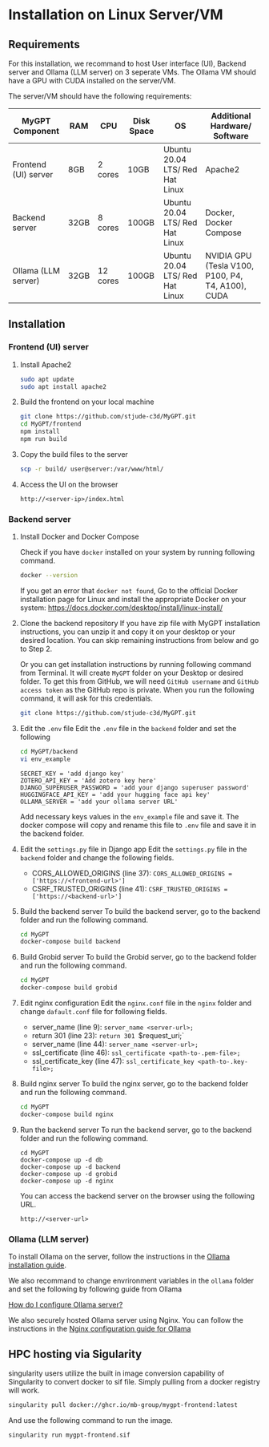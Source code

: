 # Installation on Linux Server/VM

## Requirements
For this installation, we recommand to host User interface (UI), Backend server and Ollama (LLM server) on 3 seperate VMs. The Ollama VM should have a GPU with CUDA installed on the server/VM.

The server/VM should have the following requirements:

| MyGPT Component | RAM | CPU | Disk Space | OS | Additional Hardware/ Software |
| --- | --- | --- | --- | --- | --- |
| Frontend (UI) server | 8GB | 2 cores | 10GB | Ubuntu 20.04 LTS/ Red Hat Linux | Apache2 |
| Backend server | 32GB | 8 cores | 100GB | Ubuntu 20.04 LTS/ Red Hat Linux | Docker, Docker Compose |
| Ollama (LLM server) | 32GB | 12 cores | 100GB | Ubuntu 20.04 LTS/ Red Hat Linux | NVIDIA GPU (Tesla V100, P100, P4, T4, A100), CUDA |

## Installation

### Frontend (UI) server

1. Install Apache2
	```bash
	sudo apt update
	sudo apt install apache2
	```

2. Build the frontend on your local machine
	```bash
	git clone https://github.com/stjude-c3d/MyGPT.git
	cd MyGPT/frontend
	npm install
	npm run build
	```

3. Copy the build files to the server
	```bash
	scp -r build/ user@server:/var/www/html/
	```

4. Access the UI on the browser
	```
	http://<server-ip>/index.html
	```

### Backend server

1. Install Docker and Docker Compose

	Check if you have `docker` installed on your system by running following command.

	```bash
	docker --version
	```

	If you get an error that `docker not found`,   Go to the official Docker installation page for Linux and install the appropriate Docker on your system: https://docs.docker.com/desktop/install/linux-install/

2. Clone the backend repository
	If you have zip file with MyGPT installation instructions, you can unzip it and copy it on your desktop or your desired location. You can skip remaining instructions from below and go to Step 2.

	Or you can get installation instructions by running following command from Terminal. It will create `MyGPT` folder on your Desktop or desired folder. To get this from GitHub, we will need `GitHub username` and `GitHub access token` as the GitHub repo is private. When you run the following command, it will ask for this credentials.

	```bash
	git clone https://github.com/stjude-c3d/MyGPT.git
	```

3. Edit the `.env` file
	Edit the `.env` file in the `backend` folder and set the following
	
	```bash
	cd MyGPT/backend
	vi env_example
	```
	```
	SECRET_KEY = 'add django key'
	ZOTERO_API_KEY = 'Add zotero key here'
	DJANGO_SUPERUSER_PASSWORD = 'add your django superuser password'
	HUGGINGFACE_API_KEY = 'add your hugging face api key'
	OLLAMA_SERVER = 'add your ollama server URL' 
	```

	Add necessary keys values in the `env_example` file and save it.
	The docker compose will copy and rename this file to `.env` file and save it in the backend folder.

4. Edit the `settings.py` file in Django app
	Edit the `settings.py` file in the `backend` folder and change the following fields.

	* CORS_ALLOWED_ORIGINS (line 37): `CORS_ALLOWED_ORIGINS = ['https://<frontend-url>']`
	* CSRF_TRUSTED_ORIGINS (line 41): `CSRF_TRUSTED_ORIGINS = ['https://<backend-url>']`

5. Build the backend server
	To build the backend server, go to the backend folder and run the following command.

	```bash
	cd MyGPT
	docker-compose build backend
	```

6. Build Grobid server
	To build the Grobid server, go to the backend folder and run the following command.

	```bash
	cd MyGPT
	docker-compose build grobid
	```

7. Edit nginx configuration
	Edit the `nginx.conf` file in the `nginx` folder and change `dafault.conf` file for following fields.

	* server_name (line 9): `server_name <server-url>;`
	* return 301 (line 23): `return 301 `<server-utl>$request_uri;`
	* server_name (line 44): `server_name <server-url>;`
	* ssl_certificate (line 46): `ssl_certificate <path-to-.pem-file>;`
	* ssl_certificate_key (line 47): `ssl_certificate_key <path-to-.key-file>;`

8. Build nginx server
	To build the nginx server, go to the backend folder and run the following command.

	```bash
	cd MyGPT
	docker-compose build nginx
	```

9. Run the backend server
	To run the backend server, go to the backend folder and run the following command.

	```
	cd MyGPT
	docker-compose up -d db
	docker-compose up -d backend
	docker-compose up -d grobid
	docker-compose up -d nginx
	```

	You can access the backend server on the browser using the following URL.

	```
	http://<server-url>
	```


### Ollama (LLM server)

To install Ollama on the server, follow the instructions in the [Ollama installation guide](https://github.com/ollama/ollama/blob/main/docs/linux.md).

We also recommand to change envrironment variables in the `ollama` folder and set the following by following guide from Ollama

[How do I configure Ollama server?](https://github.com/ollama/ollama/blob/main/docs/linux.md)

We also securely hosted Ollama server using Nginx. You can follow the instructions in the [Nginx configuration guide for Ollama](https://github.com/ollama/ollama/blob/main/docs/faq.md#how-can-i-use-ollama-with-a-proxy-server)


## HPC hosting via Sigularity

singularity users utilize the built in image conversion capability of Singularity to convert docker to sif file.
Simply pulling from a docker registry will work.

```bash
singularity pull docker://ghcr.io/mb-group/mygpt-frontend:latest
```

And use the following command to run the image.

```bash
singularity run mygpt-frontend.sif
```